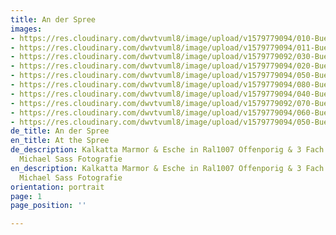 ```yaml
---
title: An der Spree
images:
- https://res.cloudinary.com/dwvtvuml8/image/upload/v1579779094/010-Bueroausbau-Kueche-Tische-Stuhle-schwarz-lackiert_upcpcz.jpg
- https://res.cloudinary.com/dwvtvuml8/image/upload/v1579779094/011-Bueroausbau-Sprecherbox-schwarz-lackiert_mcd1jb.jpg
- https://res.cloudinary.com/dwvtvuml8/image/upload/v1579779092/030-Bueroausbau-Sprecherbox-gelb-lackiert_vhiznw.jpg
- https://res.cloudinary.com/dwvtvuml8/image/upload/v1579779094/020-Bueroausbau-Teekueche-Bar-schwarz-lackiert_vyz47m.jpg
- https://res.cloudinary.com/dwvtvuml8/image/upload/v1579779094/050-Bueroausbau-Regale-Office_vus1lm.jpg
- https://res.cloudinary.com/dwvtvuml8/image/upload/v1579779094/080-Bueroausbau-Besprechungsraum-Tisch_bapynj.jpg
- https://res.cloudinary.com/dwvtvuml8/image/upload/v1579779094/040-Bueroausbau-Besprechungsraum-blau-lackiert_iznr8l.jpg
- https://res.cloudinary.com/dwvtvuml8/image/upload/v1579779092/070-Bueroausbau-Schiebetueren-wandhoch_lnjheb.jpg
- https://res.cloudinary.com/dwvtvuml8/image/upload/v1579779094/060-Bueroausbau-Eingangsbereich-Treppe-Tische-Verkleidung_fkg0z7.jpg
- https://res.cloudinary.com/dwvtvuml8/image/upload/v1579779094/050-Bueroausbau-Telefonzelle-Studio_q0znqq.jpg
de_title: An der Spree
en_title: At the Spree
de_description: Kalkatta Marmor & Esche in Ral1007 Offenporig & 3 Fach Lackiert /
  Michael Sass Fotografie
en_description: Kalkatta Marmor & Esche in Ral1007 Offenporig & 3 Fach Lackiert /
  Michael Sass Fotografie
orientation: portrait
page: 1
page_position: ''

---
```

